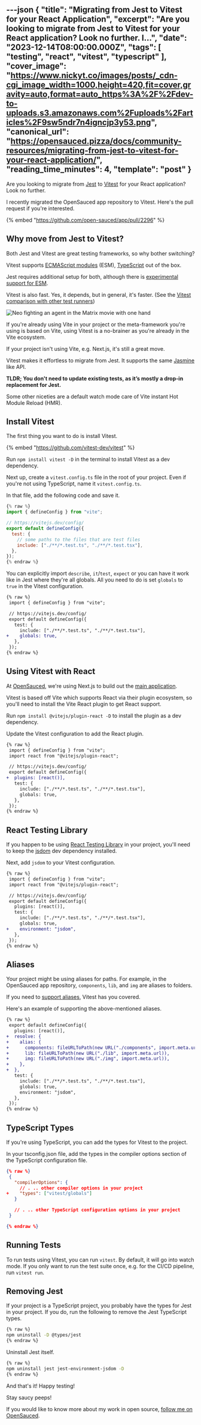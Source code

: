 ---json
{
  "title": "Migrating from Jest to Vitest for your React Application",
  "excerpt": "Are you looking to migrate from Jest to Vitest for your React application? Look no further.  I...",
  "date": "2023-12-14T08:00:00.000Z",
  "tags": [
    "testing",
    "react",
    "vitest",
    "typescript"
  ],
  "cover_image": "https://www.nickyt.co/images/posts/_cdn-cgi_image_width=1000,height=420,fit=cover,gravity=auto,format=auto_https%3A%2F%2Fdev-to-uploads.s3.amazonaws.com%2Fuploads%2Farticles%2F9sw5ndr7n4igncjp3y53.png",
  "canonical_url": "https://opensauced.pizza/docs/community-resources/migrating-from-jest-to-vitest-for-your-react-application/",
  "reading_time_minutes": 4,
  "template": "post"
}
---

Are you looking to migrate from [Jest](https://jestjs.io) to [Vitest](https://vitest.dev) for your React application? Look no further.

I recently migrated the OpenSauced app repository to Vitest. Here's the pull request if you're interested.

{% embed "https://github.com/open-sauced/app/pull/2296" %}

## Why move from Jest to Vitest?

Both Jest and Vitest are great testing frameworks, so why bother switching?

Vitest supports [ECMAScript modules](https://developer.mozilla.org/en-US/docs/Web/JavaScript/Guide/Modules) (ESM), [TypeScript](https://typescriptlang.org) out of the box.

Jest requires additional setup for both, although there is [experimental support for ESM](https://jestjs.io/docs/ecmascript-modules).

Vitest is also fast. Yes, it depends, but in general, it's faster. (See the [Vitest comparison with other test runners](https://vitest.dev/guide/comparisons.html#comparisons-with-other-test-runners))

![Neo fighting an agent in the Matrix movie with one hand](https://media.giphy.com/media/mSXSC0vivvygw/giphy.gif)

If you're already using Vite in your project or the meta-framework you're using is based on Vite, using Vitest is a no-brainer as you're already in the Vite ecosystem.

If your project isn't using Vite, e.g. Next.js, it's still a great move.

Vitest makes it effortless to migrate from Jest. It supports the same [Jasmine](https://jasmine.github.io/) like API.

**TLDR; You don't need to update existing tests, as it’s mostly a drop-in replacement for Jest.**

Some other niceties are a default watch mode care of Vite instant Hot Module Reload (HMR).

## Install Vitest

The first thing you want to do is install Vitest.

{% embed "https://github.com/vitest-dev/vitest" %}

Run `npm install vitest -D` in the terminal to install Vitest as a dev dependency.

Next up, create a `vitest.config.ts` file in the root of your project. Even if you're not using TypeScript, name it `vitest.config.ts`.

In that file, add the following code and save it.

```javascript
{% raw %}
import { defineConfig } from "vite";

// https://vitejs.dev/config/
export default defineConfig({
  test: {
    // some paths to the files that are test files
    include: ["./**/*.test.ts", "./**/*.test.tsx"],
  },
});
{% endraw %}
```

You can explicitly import `describe`, `it`/`test`, `expect` or you can have it work like in Jest where they're all globals. All you need to do is set `globals` to `true` in the Vitest configuration.

```diff
{% raw %}
 import { defineConfig } from "vite";

 // https://vitejs.dev/config/
 export default defineConfig({
   test: {
     include: ["./**/*.test.ts", "./**/*.test.tsx"],
+    globals: true,
   },
 });
{% endraw %}
```

## Using Vitest with React

At [OpenSauced](https://dev.to/opensauced), we're using Next.js to build out the [main application](https://app.opensauced.pizza).

Vitest is based off Vite which supports React via their plugin ecosystem, so you'll need to install the Vite React plugin to get React support.

Run `npm install @vitejs/plugin-react -D` to install the plugin as a dev dependency.

Update the Vitest configuration to add the React plugin.

```diff
{% raw %}
 import { defineConfig } from "vite";
 import react from "@vitejs/plugin-react";

 // https://vitejs.dev/config/
 export default defineConfig({
+  plugins: [react()],
   test: {
     include: ["./**/*.test.ts", "./**/*.test.tsx"],
     globals: true,
   },
 });
{% endraw %}
```

## React Testing Library

If you happen to be using [React Testing Library](https://testing-library.com/docs/react-testing-library/intro/) in your project, you'll need to keep the [jsdom](https://github.com/jsdom/jsdom) dev dependency installed.

Next, add `jsdom` to your Vitest configuration.

```diff
{% raw %}
 import { defineConfig } from "vite";
 import react from "@vitejs/plugin-react";

 // https://vitejs.dev/config/
 export default defineConfig({
   plugins: [react()],
   test: {
     include: ["./**/*.test.ts", "./**/*.test.tsx"],
     globals: true,
+    environment: "jsdom",
   },
 });
{% endraw %}
```

## Aliases

Your project might be using aliases for paths. For example, in  the OpenSauced app repository, `components`, `lib`, and `img` are aliases to folders.

If you need to [support aliases](https://vitest.dev/config/#alias), Vitest has you covered.

Here's an example of supporting the above-mentioned aliases.

```diff
{% raw %}
 export default defineConfig({
   plugins: [react()],
+  resolve: {
+    alias: {
+      components: fileURLToPath(new URL("./components", import.meta.url)),
+      lib: fileURLToPath(new URL("./lib", import.meta.url)),
+      img: fileURLToPath(new URL("./img", import.meta.url)),
+    },
+  },
   test: {
     include: ["./**/*.test.ts", "./**/*.test.tsx"],
     globals: true,
     environment: "jsdom",
   },
 });
{% endraw %}
```

## TypeScript Types

If you're using TypeScript, you can add the types for Vitest to the project.

In your tsconfig.json file, add the types in the compiler options section of the TypeScript configuration file.

```json
{% raw %}
 {
   "compilerOptions": {
     // . .. other compiler options in your project
+    "types": ["vitest/globals"]
   }

   // . .. other TypeScript configuration options in your project
 }

{% endraw %}
```

## Running Tests

To run tests using Vitest, you can run `vitest`. By default, it will go into watch mode. If you only want to run the test suite once, e.g. for the CI/CD pipeline, run `vitest run`.

## Removing Jest

If your project is a TypeScript project, you probably have the types for Jest in your project. If you do, run the following to remove the Jest TypeScript types.

```bash
{% raw %}
npm uninstall -D @types/jest
{% endraw %}
```

Uninstall Jest itself.

```bash
{% raw %}
npm uninstall jest jest-environment-jsdom -D
{% endraw %}
```

And that's it! Happy testing!

Stay saucy peeps!

If you would like to know more about my work in open source, [follow me on OpenSauced](https://oss.fyi/nickytonline).
